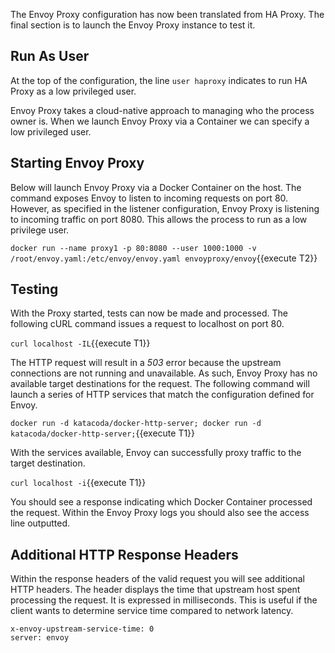 The Envoy Proxy configuration has now been translated from HA Proxy. The final section is to launch the Envoy Proxy instance to test it.

## Run As User

At the top of the configuration, the line `user haproxy` indicates to run HA Proxy as a low privileged user.

Envoy Proxy takes a cloud-native approach to managing who the process owner is. When we launch Envoy Proxy via a Container we can specify a low privileged user.

## Starting Envoy Proxy

Below will launch Envoy Proxy via a Docker Container on the host. The command exposes Envoy to listen to incoming requests on port 80. However, as specified in the listener configuration, Envoy Proxy is listening to incoming traffic on port 8080. This allows the process to run as a low privilege user.

`docker run --name proxy1 -p 80:8080 --user 1000:1000 -v /root/envoy.yaml:/etc/envoy/envoy.yaml envoyproxy/envoy`{{execute T2}}

## Testing

With the Proxy started, tests can now be made and processed. The following cURL command issues a request to localhost on port 80.

`curl localhost -IL`{{execute T1}}

The HTTP request will result in a _503_ error because the upstream connections are not running and unavailable. As such, Envoy Proxy has no available target destinations for the request. The following command will launch a series of HTTP services that match the configuration defined for Envoy.

`docker run -d katacoda/docker-http-server; docker run -d katacoda/docker-http-server;`{{execute T1}}

With the services available, Envoy can successfully proxy traffic to the target destination.

`curl localhost -i`{{execute T1}}

You should see a response indicating which Docker Container processed the request. Within the Envoy Proxy logs you should also see the access line outputted.

## Additional HTTP Response Headers

Within the response headers of the valid request you will see additional HTTP headers. The header displays the time that upstream host spent processing the request. It is expressed in milliseconds. This is useful if the client wants to determine service time compared to network latency.

```
x-envoy-upstream-service-time: 0
server: envoy
```
